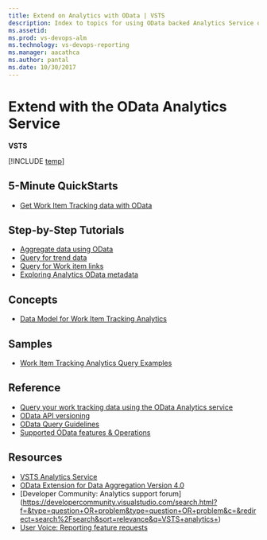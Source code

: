```yaml
---
title: Extend on Analytics with OData | VSTS 
description: Index to topics for using OData backed Analytics Service on VSTS  
ms.assetid:  
ms.prod: vs-devops-alm
ms.technology: vs-devops-reporting
ms.manager: aacathca
ms.author: pantal
ms.date: 10/30/2017
---
```


# Extend with the OData Analytics Service

**VSTS**  

[!INCLUDE [temp](../_shared/analytics-preview.md)]  

## 5-Minute QuickStarts

- [Get Work Item Tracking data with OData](wit-analytics.md)
 
## Step-by-Step Tutorials
- [Aggregate data using OData](aggregated-data-analytics.md)
- [Query for trend data](querying-for-trend-data.md)
- [Query for Work item links](work-item-links.md)
- [Exploring Analytics OData metadata](analytics-metadata.md) 
 
## Concepts
- [Data Model for Work Item Tracking Analytics](data-model-analytics-service.md)

<!--
Planned:
Understand Agile process data

## How-to Guides
Query Metadata
Use Agile process data

-->

## Samples
- [Work Item Tracking Analytics Query Examples](analytics-recipes.md)

<!--

- [Hub extension](..\analytics\building-extension-against-analytics-service.md)
- [Widget View](..\analytics\widget-extensions-against-analytics-service.md)
- [Widget Configuration](..\analytics\widget-extension-against-analytics-service-configuration.md)

-->

<!--
Planned:
Build a widget that uses the Analytics Service
-->

## Reference
- [Query your work tracking data using the OData Analytics service](wit-analytics.md)    
- [OData API versioning](odata-api-version.md) 
- [OData Query Guidelines](odata-query-guidelines.md) 
- [Supported OData features & Operations](odata-supported-features.md) 
   
## Resources
- [VSTS Analytics Service](../analytics/index.md)
- [OData Extension for Data Aggregation Version 4.0](http://docs.oasis-open.org/odata/odata-data-aggregation-ext/v4.0/cs01/odata-data-aggregation-ext-v4.0-cs01.html)
- [Developer Community: Analytics support forum] (https://developercommunity.visualstudio.com/search.html?f=&type=question+OR+problem&type=question+OR+problem&c=&redirect=search%2Fsearch&sort=relevance&q=VSTS+analytics+)
- [User Voice: Reporting feature requests](https://visualstudio.uservoice.com/forums/330519-visual-studio-team-services/category/145257-dashboards-and-reporting)